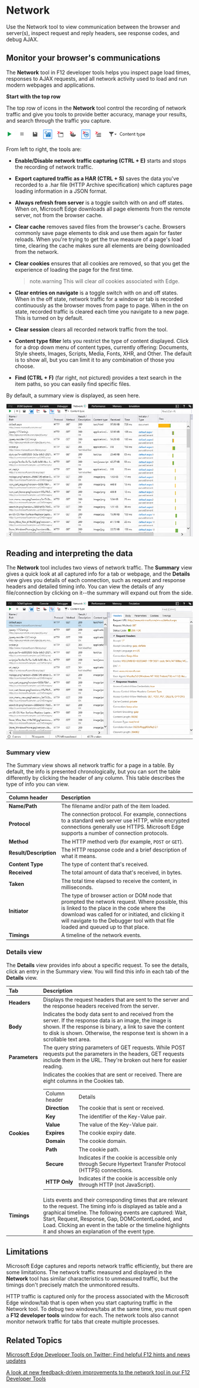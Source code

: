 # Network

Use the Network tool to view communication between the browser and server(s), inspect request and reply headers, see response codes, and debug AJAX.

## Monitor your browser's communications
The **Network** tool in F12 developer tools helps you inspect page load times, responses to AJAX requests, and all network activity used to load and run modern webpages and applications.

**Start with the top row**

The top row of icons in the **Network** tool control the recording of network traffic and give you tools to provide better accuracy, manage your results, and search through the traffic you capture.

![Edge F12 Network Toolbar](../media/network-icons.png)

From left to right, the tools are:

  - **Enable/Disable network traffic capturing (CTRL + E)** starts and stops the recording of network traffic.

  - **Export captured traffic as a HAR (CTRL + S)** saves the data you've recorded to a .har file (HTTP Archive specification) which captures page loading information in a JSON format.

  - **Always refresh from server** is a toggle switch with on and off states. When on, Microsoft Edge downloads all page elements from the remote server, not from the browser cache.

  - **Clear cache** removes saved files from the browser's cache. Browsers commonly save page elements to disk and use them again for faster reloads. When you're trying to get the true measure of a page's load time, clearing the cache makes sure all elements are being downloaded from the network.

  - **Clear cookies** ensures that all cookies are removed, so that you get the experience of loading the page for the first time.
    > note.warning This will clear *all* cookies associated with Edge.

  - **Clear entries on navigate** is a toggle switch with on and off states. When in the off state, network traffic for a window or tab is recorded continuously as the browser moves from page to page. When in the on state, recorded traffic is cleared each time you navigate to a new page. This is turned on by default.

  - **Clear session** clears all recorded network traffic from the tool.

  - **Content type filter** lets you restrict the type of content displayed. Click for a drop down menu of content types, currently offering: Documents, Style sheets, Images, Scripts, Media, Fonts, XHR, and Other. The default is to show all, but you can limit it to any combination of those you choose.
 
  - **Find (CTRL + F)** (far right, not pictured) provides a text search in the item paths, so you can easily find specific files.

By default, a summary view is displayed, as seen here.

![Edge F12 Network Toolbar](../media/Edge_Network_files.png)

## Reading and interpreting the data
The **Network** tool includes two views of network traffic. The **Summary** view gives a quick look at all captured info for a tab or webpage, and the **Details** view gives you details of each connection, such as request and response headers and detailed timing info. You can view the details of any file/connection by clicking on it--the summary will expand out from the side.

![Edge F12 Network Summary Details](../media/Edge_Network_details.png)

### Summary view
The Summary view shows all network traffic for a page in a table. By default, the info is presented chronologically, but you can sort the table differently by clicking the header of any column. This table describes the type of info you can view.


Column header | Description 
:------------ | :------------- 
**Name/Path** | The filename and/or path of the item loaded.
**Protocol** |	The connection protocol. For example, connections to a standard web server use HTTP, while encrypted connections generally use HTTPS. Microsoft Edge supports a number of connection protocols.
**Method** |	The HTTP method verb (for example, `POST` or `GET`).
**Result/Description** |	The HTTP response code and a brief description of what it means.
**Content Type** |	The type of content that's received.
**Received** | The total amount of data that's received, in bytes.
**Taken** |	The total time elapsed to receive the content, in milliseconds.
**Initiator** |	The type of browser action or DOM node that prompted the network request. Where possible, this is linked to the place in the code where the download was called for or initiated, and clicking it will navigate to the Debugger tool with that file loaded and queued up to that place.
**Timings** |	A timeline of the network events.

### Details view
The **Details** view provides info about a specific request. To see the details, click an entry in the Summary view. You will find this info in each tab of the **Details** view.

Tab | Description 
:------------ | :------------- 
**Headers** | Displays the request headers that are sent to the server and the response headers received from the server.
**Body** | Indicates the body data sent to and received from the server. If the response data is an image, the image is shown. If the response is binary, a link to save the content to disk is shown. Otherwise, the response text is shown in a scrollable text area.
**Parameters** | The query string parameters of GET requests. While POST requests put the parameters in the headers, GET requests include them in the URL. They're broken out here for easier reading.
**Cookies** | Indicates the cookies that are sent or received. There are eight columns in the Cookies tab. <table>
Column header |	Details
**Direction**  |	The cookie that is sent or received.	
**Key**  |	The identifier of the Key-Value pair.	
**Value**  |	The value of the Key-Value pair.	
**Expires**  |	The cookie expiry date.	
**Domain**  |	The cookie domain.	
**Path**  |	The cookie path.	
**Secure**  |	Indicates if the cookie is accessible only through Secure Hypertext Transfer Protocol (HTTPS) connections.	
**HTTP Only**  |	Indicates if the cookie is accessible only through HTTP (not JavaScript). </table> |
**Timings** | 	Lists events and their corresponding times that are relevant to the request. The timing info is displayed as table and a graphical timeline. The following events are captured: Wait, Start, Request, Response, Gap, DOMContentLoaded, and Load. Clicking an event in the table or the timeline highlights it and shows an explanation of the event type.

## Limitations
Microsoft Edge captures and reports network traffic efficiently, but there are some limitations. The network traffic measured and displayed in the **Network** tool has similar characteristics to unmeasured traffic, but the timings don't precisely match the unmonitored results.

HTTP traffic is captured only for the process associated with the Microsoft Edge window/tab that is open when you start capturing traffic in the Network tool. To debug two windows/tabs at the same time, you must open a **F12 developer tools** window for each. The network tools also cannot monitor network traffic for tabs that create multiple processes.

## Related Topics

[Microsoft Edge Developer Tools on Twitter: Find helpful F12 hints and news updates](https://twitter.com/EdgeDevTools)

[A look at new feedback-driven improvements to the network tool in our F12 Developer Tools](https://blogs.windows.com/msedgedev/2015/05/08/updates-for-the-f12-developer-tools-in-windows-insider-preview-10074/) 
